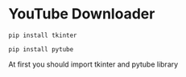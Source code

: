 # YouTube Downloader

```
pip install tkinter
```
```
pip install pytube
```

At first you should import tkinter and pytube library